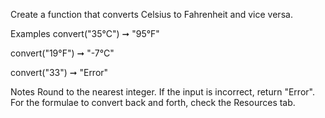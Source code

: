 Create a function that converts Celsius to Fahrenheit and vice versa.

Examples
convert("35°C") ➞ "95°F"

convert("19°F") ➞ "-7°C"

convert("33") ➞ "Error"

Notes
Round to the nearest integer.
If the input is incorrect, return "Error".
For the formulae to convert back and forth, check the Resources tab.